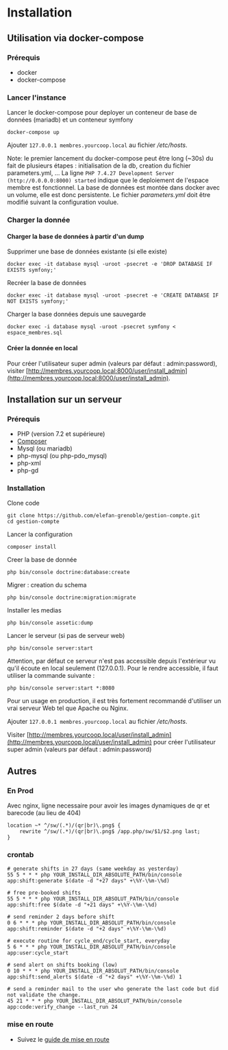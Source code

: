 # Installation

## Utilisation via docker-compose

### Prérequis

* docker
* docker-compose

### Lancer l'instance

Lancer le docker-compose pour deployer un conteneur de base de données (mariadb) et un conteneur symfony

```shell
docker-compose up
```

Ajouter `127.0.0.1 membres.yourcoop.local` au fichier _/etc/hosts_.

Note: le premier lancement du docker-compose peut être long (~30s) du fait de plusieurs étapes : initialisation de la db, creation du fichier parameters.yml, ... La ligne `PHP 7.4.27 Development Server (http://0.0.0.0:8000) started` indique que le deploiement de l'espace membre est fonctionnel. La base de données est montée dans docker avec un volume, elle est donc persistente. Le fichier _parameters.yml_ doit être modifié suivant la configuration voulue.

### Charger la donnée

#### Charger la base de données à partir d'un dump

Supprimer une base de données existante (si elle existe)

```shell
docker exec -it database mysql -uroot -psecret -e 'DROP DATABASE IF EXISTS symfony;'
```

Recréer la base de données

```shell
docker exec -it database mysql -uroot -psecret -e 'CREATE DATABASE IF NOT EXISTS symfony;'
```

Charger la base données depuis une sauvegarde

```shell
docker exec -i database mysql -uroot -psecret symfony < espace_membres.sql
```

#### Créer la donnée en local

Pour créer l'utilisateur super admin (valeurs par défaut : admin:password), visiter [http://membres.yourcoop.local:8000/user/install_admin](http://membres.yourcoop.local:8000/user/install_admin).

## Installation sur un serveur

### Prérequis

* PHP (version 7.2 et supérieure)
* [Composer](https://getcomposer.org/)
* Mysql (ou mariadb)
* php-mysql (ou php-pdo_mysql)
* php-xml
* php-gd

### Installation

Clone code

```shell
git clone https://github.com/elefan-grenoble/gestion-compte.git
cd gestion-compte
```

Lancer la configuration

```shell
composer install
```

Creer la base de donnée

```shell
php bin/console doctrine:database:create
```

Migrer : creation du schema

```shell
php bin/console doctrine:migration:migrate
```

Installer les medias

```shell
php bin/console assetic:dump
```

Lancer le serveur (si pas de serveur web)

```shell
php bin/console server:start
```

Attention, par défaut ce serveur n'est pas accessible depuis l'extérieur vu qu'il écoute en local seulement (127.0.0.1).
Pour le rendre accessible, il faut utiliser la commande suivante :

```shell
php bin/console server:start *:8080
```

Pour un usage en production, il est très fortement recommandé d'utiliser un vrai serveur Web tel que Apache ou Nginx.

Ajouter ``127.0.0.1 membres.yourcoop.local`` au fichier _/etc/hosts_.

Visiter [http://membres.yourcoop.local/user/install_admin](http://membres.yourcoop.local/user/install_admin) pour créer l'utilisateur super admin (valeurs par défaut : admin:password)

## Autres

### En Prod

Avec nginx, ligne necessaire pour avoir les images dynamiques de qr et barecode (au lieu de 404)

```
location ~* ^/sw/(.*)/(qr|br)\.png$ {
	rewrite ^/sw/(.*)/(qr|br)\.png$ /app.php/sw/$1/$2.png last;
}
```

### crontab

```
# generate shifts in 27 days (same weekday as yesterday)
55 5 * * * php YOUR_INSTALL_DIR_ABSOLUTE_PATH/bin/console app:shift:generate $(date -d "+27 days" +\%Y-\%m-\%d)

# free pre-booked shifts
55 5 * * * php YOUR_INSTALL_DIR_ABSOLUT_PATH/bin/console app:shift:free $(date -d "+21 days" +\%Y-\%m-\%d)

# send reminder 2 days before shift
0 6 * * * php YOUR_INSTALL_DIR_ABSOLUT_PATH/bin/console app:shift:reminder $(date -d "+2 days" +\%Y-\%m-\%d)

# execute routine for cycle_end/cycle_start, everyday
5 6 * * * php YOUR_INSTALL_DIR_ABSOLUT_PATH/bin/console app:user:cycle_start

# send alert on shifts booking (low)
0 10 * * * php YOUR_INSTALL_DIR_ABSOLUT_PATH/bin/console app:shift:send_alerts $(date -d "+2 days" +\%Y-\%m-\%d) 1

# send a reminder mail to the user who generate the last code but did not validate the change.
45 21 * * * php YOUR_INSTALL_DIR_ABSOLUT_PATH/bin/console app:code:verify_change --last_run 24
```

### mise en route

* Suivez le [guide de mise en route](start.md)
